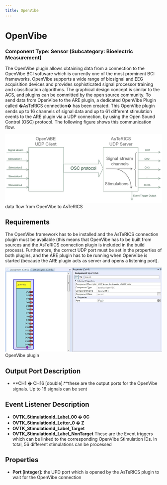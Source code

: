 ```yaml
---
title: OpenVibe
---
```


# OpenVibe

### Component Type: Sensor (Subcategory: Bioelectric Measurement)

The OpenVibe plugin allows obtaining data from a connection to the OpenVibe BCI software which is currently one of the most prominent BCI frameworks. OpenVibe supports a wide range of biosignal and EEG acquisition devices and provides sophisticated signal processor training and classification algorithms. The graphical design concept is similar to the ACS, and plugins can be committed by the open source community. To send data from OpenVibe to the ARE plugin, a dedicated OpenVibe Plugin called �AsTeRICS connection� has been created. This OpenVibe plugin sends up to 16 channels of signal data and up to 61 different stimulation events to the ARE plugin via a UDP connection, by using the Open Sound Control (OSC) protocol. The following figure shows this communication flow.

![Screenshot: data flow from OpenVibe to AsTeRICS](./img/OpenVibe_flow.jpg "Screenshot: data flow from OpenVibe to AsTeRICS")  
data flow from OpenVibe to AsTeRICS

## Requirements

The OpenVibe framework has to be installed and the AsTeRICS connection plugin must be available (this means that OpenVibe has to be built from sources and the AsTeRICS connection plugin is included in the build process). Furthermore, the correct UDP port must be set in the properties of both plugins, and the ARE plugin has to be running when OpenVibe is started (because the ARE plugin acts as server and opens a listening port).

![Screenshot: OpenVibe plugin](./img/OpenVibe.jpg "Screenshot: OpenVibe plugin")  
OpenVibe plugin

## Output Port Description

- **CH1 � CH16 \[double\]:**these are the output ports for the OpenVibe signals. Up to 16 signals can be sent

## Event Listener Description

- **OVTK_StimulationId_Label_00 � 0C**
- **OVTK_StimulationId_Letter_0 � Z**
- **OVTK_StimulationId_Label_Target**
- **OVTK_StimulationId_Label_NonTarget**
  These are the Event triggers which can be linked to the corresponding OpenVibe Stimulation IDs. In total, 56 different stimulations can be processed

## Properties

- **Port \[integer\]:** the UPD port which is opened by the AsTeRICS plugin to wait for the OpenVibe connection
